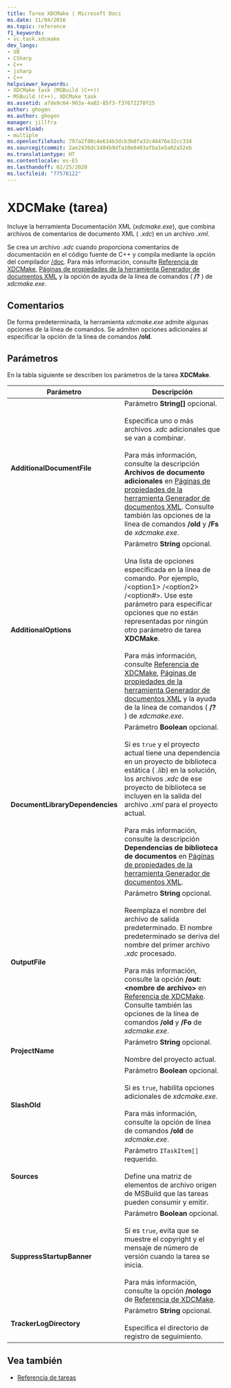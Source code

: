 ```yaml
---
title: Tarea XDCMake | Microsoft Docs
ms.date: 11/04/2016
ms.topic: reference
f1_keywords:
- vc.task.xdcmake
dev_langs:
- VB
- CSharp
- C++
- jsharp
- C++
helpviewer_keywords:
- XDCMake task (MSBuild (C++))
- MSBuild (C++), XDCMake task
ms.assetid: a7de9c64-903a-4a02-85f3-f37672270f25
author: ghogen
ms.author: ghogen
manager: jillfra
ms.workload:
- multiple
ms.openlocfilehash: 797a2f80c4e634b3dcb3b0fa32c46476e32cc334
ms.sourcegitcommit: 2ae2436dc3484b9dfa10e0483afba1e5a02a52eb
ms.translationtype: HT
ms.contentlocale: es-ES
ms.lasthandoff: 02/25/2020
ms.locfileid: "77578122"
---
```

# <a name="xdcmake-task"></a>XDCMake (tarea)
Incluye la herramienta Documentación XML (*xdcmake.exe*), que combina archivos de comentarios de documento XML ( *.xdc*) en un archivo *.xml*.

 Se crea un archivo *.xdc* cuando proporciona comentarios de documentación en el código fuente de C++ y compila mediante la opción del compilador [/doc](/cpp/build/reference/doc-process-documentation-comments-c-cpp). Para más información, consulte [Referencia de XDCMake](/cpp/build/reference/xdcmake-reference), [Páginas de propiedades de la herramienta Generador de documentos XML](/cpp/build/reference/xml-document-generator-tool-property-pages) y la opción de ayuda de la línea de comandos ( **/?** ) de *xdcmake.exe*.

## <a name="remarks"></a>Comentarios
 De forma predeterminada, la herramienta *xdcmake.exe* admite algunas opciones de la línea de comandos. Se admiten opciones adicionales al especificar la opción de la línea de comandos **/old**.

## <a name="parameters"></a>Parámetros
 En la tabla siguiente se describen los parámetros de la tarea **XDCMake**.

|Parámetro|Descripción|
|---------------|-----------------|
|**AdditionalDocumentFile**|Parámetro **String[]** opcional.<br /><br /> Especifica uno o más archivos *.xdc* adicionales que se van a combinar.<br /><br /> Para más información, consulte la descripción **Archivos de documento adicionales** en [Páginas de propiedades de la herramienta Generador de documentos XML](/cpp/build/reference/xml-document-generator-tool-property-pages). Consulte también las opciones de la línea de comandos **/old** y **/Fs** de *xdcmake.exe*.|
|**AdditionalOptions**|Parámetro **String** opcional.<br /><br /> Una lista de opciones especificada en la línea de comando. Por ejemplo, /\<option1> /\<option2> /\<option#>. Use este parámetro para especificar opciones que no están representadas por ningún otro parámetro de tarea **XDCMake**.<br /><br /> Para más información, consulte [Referencia de XDCMake](/cpp/build/reference/xdcmake-reference), [Páginas de propiedades de la herramienta Generador de documentos XML](/cpp/build/reference/xml-document-generator-tool-property-pages) y la ayuda de la línea de comandos ( **/?** ) de *xdcmake.exe*.|
|**DocumentLibraryDependencies**|Parámetro **Boolean** opcional.<br /><br /> Si es `true` y el proyecto actual tiene una dependencia en un proyecto de biblioteca estática ( *.lib*) en la solución, los archivos *.xdc* de ese proyecto de biblioteca se incluyen en la salida del archivo *.xml* para el proyecto actual.<br /><br /> Para más información, consulte la descripción **Dependencias de biblioteca de documentos** en [Páginas de propiedades de la herramienta Generador de documentos XML](/cpp/build/reference/xml-document-generator-tool-property-pages).|
|**OutputFile**|Parámetro **String** opcional.<br /><br /> Reemplaza el nombre del archivo de salida predeterminado. El nombre predeterminado se deriva del nombre del primer archivo *.xdc* procesado.<br /><br /> Para más información, consulte la opción **/out:\<nombre de archivo>** en [Referencia de XDCMake](/cpp/build/reference/xdcmake-reference). Consulte también las opciones de la línea de comandos **/old** y **/Fo** de *xdcmake.exe*.|
|**ProjectName**|Parámetro **String** opcional.<br /><br /> Nombre del proyecto actual.|
|**SlashOld**|Parámetro **Boolean** opcional.<br /><br /> Si es `true`, habilita opciones adicionales de *xdcmake.exe*.<br /><br /> Para más información, consulte la opción de línea de comandos **/old** de *xdcmake.exe*.|
|**Sources**|Parámetro `ITaskItem[]` requerido.<br /><br /> Define una matriz de elementos de archivo origen de MSBuild que las tareas pueden consumir y emitir.|
|**SuppressStartupBanner**|Parámetro **Boolean** opcional.<br /><br /> Si es `true`, evita que se muestre el copyright y el mensaje de número de versión cuando la tarea se inicia.<br /><br /> Para más información, consulte la opción **/nologo** de [Referencia de XDCMake](/cpp/build/reference/xdcmake-reference).|
|**TrackerLogDirectory**|Parámetro **String** opcional.<br /><br /> Especifica el directorio de registro de seguimiento.|

## <a name="see-also"></a>Vea también
- [Referencia de tareas](../msbuild/msbuild-task-reference.md)